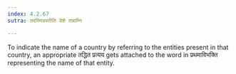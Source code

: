 ```yaml
---
index: 4.2.67
sutra: तदस्मिन्नस्तीति देशे तन्नाम्नि

---
```

To indicate the name of a country by referring to the entities present in that country, an appropriate तद्धित प्रत्यय gets attached to the word in प्रथमाविभक्ति representing the name of that entity.